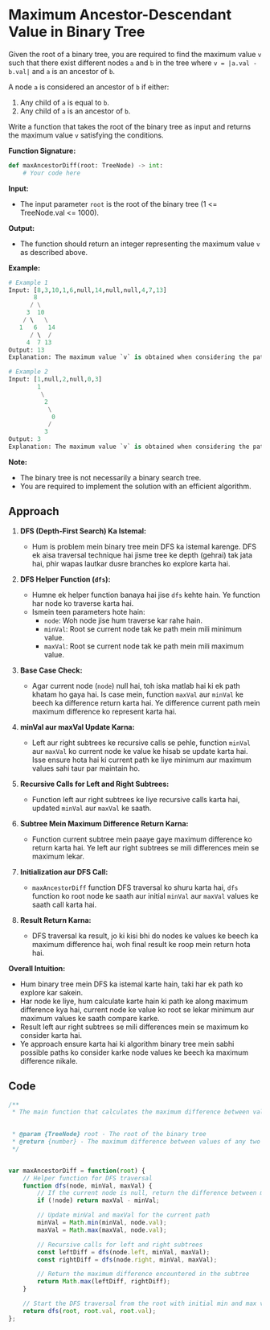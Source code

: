 # Maximum Ancestor-Descendant Value in Binary Tree

Given the root of a binary tree, you are required to find the maximum value `v` such that there exist different nodes `a` and `b` in the tree where `v = |a.val - b.val|` and `a` is an ancestor of `b`.

A node `a` is considered an ancestor of `b` if either:
1. Any child of `a` is equal to `b`.
2. Any child of `a` is an ancestor of `b`.

Write a function that takes the root of the binary tree as input and returns the maximum value `v` satisfying the conditions.

**Function Signature:**
```python
def maxAncestorDiff(root: TreeNode) -> int:
    # Your code here
```

**Input:**
- The input parameter `root` is the root of the binary tree (1 <= TreeNode.val <= 1000).

**Output:**
- The function should return an integer representing the maximum value `v` as described above.

**Example:**
```python
# Example 1
Input: [8,3,10,1,6,null,14,null,null,4,7,13]
       8
      / \
     3  10
    / \   \
   1   6   14
      / \  /
     4  7 13
Output: 13
Explanation: The maximum value `v` is obtained when considering the path 13 -> 14.

# Example 2
Input: [1,null,2,null,0,3]
        1
         \
          2
           \
            0
           /
          3
Output: 3
Explanation: The maximum value `v` is obtained when considering the path 3 -> 0 -> 2 -> 1.
```

**Note:**
- The binary tree is not necessarily a binary search tree.
- You are required to implement the solution with an efficient algorithm.

## Approach


1. **DFS (Depth-First Search) Ka Istemal:**
   - Hum is problem mein binary tree mein DFS ka istemal karenge. DFS ek aisa traversal technique hai jisme tree ke depth (gehrai) tak jata hai, phir wapas lautkar dusre branches ko explore karta hai.

2. **DFS Helper Function (`dfs`):**
   - Humne ek helper function banaya hai jise `dfs` kehte hain. Ye function har node ko traverse karta hai.
   - Ismein teen parameters hote hain:
     - `node`: Woh node jise hum traverse kar rahe hain.
     - `minVal`: Root se current node tak ke path mein mili minimum value.
     - `maxVal`: Root se current node tak ke path mein mili maximum value.

3. **Base Case Check:**
   - Agar current node (`node`) null hai, toh iska matlab hai ki ek path khatam ho gaya hai. Is case mein, function `maxVal` aur `minVal` ke beech ka difference return karta hai. Ye difference current path mein maximum difference ko represent karta hai.

4. **minVal aur maxVal Update Karna:**
   - Left aur right subtrees ke recursive calls se pehle, function `minVal` aur `maxVal` ko current node ke value ke hisab se update karta hai. Isse ensure hota hai ki current path ke liye minimum aur maximum values sahi taur par maintain ho.

5. **Recursive Calls for Left and Right Subtrees:**
   - Function left aur right subtrees ke liye recursive calls karta hai, updated `minVal` aur `maxVal` ke saath.

6. **Subtree Mein Maximum Difference Return Karna:**
   - Function current subtree mein paaye gaye maximum difference ko return karta hai. Ye left aur right subtrees se mili differences mein se maximum lekar.

7. **Initialization aur DFS Call:**
   - `maxAncestorDiff` function DFS traversal ko shuru karta hai, `dfs` function ko root node ke saath aur initial `minVal` aur `maxVal` values ke saath call karta hai.

8. **Result Return Karna:**
   - DFS traversal ka result, jo ki kisi bhi do nodes ke values ke beech ka maximum difference hai, woh final result ke roop mein return hota hai.

**Overall Intuition:**
- Hum binary tree mein DFS ka istemal karte hain, taki har ek path ko explore kar sakein.
- Har node ke liye, hum calculate karte hain ki path ke along maximum difference kya hai, current node ke value ko root se lekar minimum aur maximum values ke saath compare karke.
- Result left aur right subtrees se mili differences mein se maximum ko consider karta hai.
- Ye approach ensure karta hai ki algorithm binary tree mein sabhi possible paths ko consider karke node values ke beech ka maximum difference nikale.

## Code
```javascript
/**
 * The main function that calculates the maximum difference between values of any two nodes along any path in a binary tree. 
 

 * @param {TreeNode} root - The root of the binary tree
 * @return {number} - The maximum difference between values of any two nodes along any path
 */


var maxAncestorDiff = function(root) {
    // Helper function for DFS traversal
    function dfs(node, minVal, maxVal) {
        // If the current node is null, return the difference between maxVal and minVal
        if (!node) return maxVal - minVal;

        // Update minVal and maxVal for the current path
        minVal = Math.min(minVal, node.val);
        maxVal = Math.max(maxVal, node.val);

        // Recursive calls for left and right subtrees
        const leftDiff = dfs(node.left, minVal, maxVal);
        const rightDiff = dfs(node.right, minVal, maxVal);

        // Return the maximum difference encountered in the subtree
        return Math.max(leftDiff, rightDiff);
    }

    // Start the DFS traversal from the root with initial min and max values
    return dfs(root, root.val, root.val);
};


```